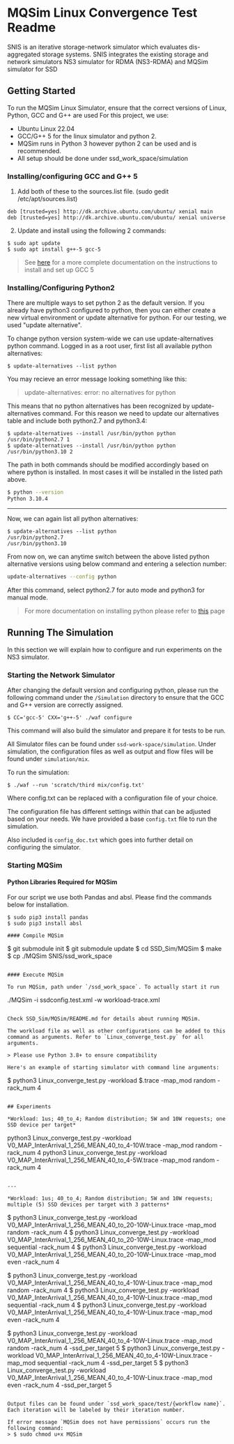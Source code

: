  # MQSim Linux Convergence Test Readme

SNIS is an iterative storage-network simulator which evaluates dis-aggregated storage systems. SNIS integrates the existing storage and network simulators NS3 simulator for RDMA (NS3-RDMA) and MQSim simulator for SSD

## Getting Started 

To run the MQSim Linux Simulator, ensure that the correct versions of Linux, Python, GCC and G++ are used
For this project, we use:

- Ubuntu Linux 22.04
- GCC/G++ 5 for the linux simulator and python 2.
- MQSim runs in Python 3 however python 2 can be used and is recommended.
- All setup should be done under ssd_work_space/simulation



### Installing/configuring GCC and G++ 5

1. Add both of these to the sources.list file. (sudo gedit /etc/apt/sources.list)

```
deb [trusted=yes] http://dk.archive.ubuntu.com/ubuntu/ xenial main
deb [trusted=yes] http://dk.archive.ubuntu.com/ubuntu/ xenial universe 
```

2. Update and install using the following 2 commands:

```
$ sudo apt update
$ sudo apt install g++-5 gcc-5
```

> See [here](https://askubuntu.com/questions/1235819/ubuntu-20-04-gcc-version-lower-than-gcc-7 ) for a more complete documentation on the instructions to install and set up GCC 5

### Installing/Configuring Python2

There are multiple ways to set python 2 as the default version. If you already have python3 configured to python, then you can either create a new virtual environment or update alternative for python. For our testing, we used "update alternative".

To change python version system-wide we can use update-alternatives python command. Logged in as a root user, first list all available python alternatives:

```
$ update-alternatives --list python
```

You may recieve an error message looking something like this:

> update-alternatives: error: no alternatives for python

This means that no python alternatives has been recognized by update-alternatives command. For this reason we need to update our alternatives table and include both python2.7 and python3.4:

```
$ update-alternatives --install /usr/bin/python python /usr/bin/python2.7 1
$ update-alternatives --install /usr/bin/python python /usr/bin/python3.10 2
```

The path in both commands should be modified accordingly based on where python is installed. In most cases it will be installed in the listed path above.

```bash
$ python --version
Python 3.10.4
```
---

Now, we can again list all python alternatives:

```
$ update-alternatives --list python
/usr/bin/python2.7
/usr/bin/python3.10
```

From now on, we can anytime switch between the above listed python alternative versions using below command and entering a selection number:

```bash
update-alternatives --config python
```

After this command, select python2.7 for auto mode and python3 for manual mode.

> For more documentation on installing python please refer to [this](https://linuxconfig.org/how-to-change-from-default-to-alternative-python-version-on-debian-linux) page

## Running The Simulation

In this section we will explain how to configure and run experiments on the NS3 simulator.

### Starting the Network Simulator

After changing the default version and configuring python, please run the following command under the `/Simulation` directory to ensure that the GCC and G++ version are correctly assigned.

```
$ CC='gcc-5' CXX='g++-5' ./waf configure
```

This command will also build the simulator and prepare it for tests to be run.

All Simulator files can be found under `ssd-work-space/simulation`. Under simulation, the configuration files as well as output and flow files will be found under `simulation/mix`.

To run the simulation: 
```
$ ./waf --run 'scratch/third mix/config.txt'
```

Where config.txt can be replaced with a configuration file of your choice. 

The configuration file has different settings within that can be adjusted based on your needs. We have provided a base `config.txt` file to run the simulation.

Also included is `config_doc.txt` which goes into further detail on configuring the simulator. 

### Starting MQSim 

#### Python Libraries Required for MQSim
For our script we use both Pandas and absl. Please find the commands below for installation.

```
$ sudo pip3 install pandas
$ sudo pip3 install absl

#### Compile MQSim
```
$ git submodule init
$ git submodule update
$ cd SSD_Sim/MQSim
$ make
$ cp ./MQSim SNIS/ssd_work_space
```

#### Execute MQSim

To run MQSim, path under `/ssd_work_space`. To actually start it run

```
./MQSim -i ssdconfig.test.xml -w workload-trace.xml
```

Check SSD_Sim/MQSim/README.md for details about running MQSim.

The workload file as well as other configurations can be added to this command as arguments. Refer to `Linux_converge_test.py` for all arguments.

> Please use Python 3.8+ to ensure compatibility

Here's an example of starting simulator with command line arguments:
```
$ python3 Linux_converge_test.py -workload $.trace -map_mod random -rack_num 4
```

## Experiments

*Workload: 1us; 40_to_4; Random distribution; 5W and 10W requests; one SSD device per target*

```
python3 Linux_converge_test.py -workload V0_MAP_InterArrival_1_256_MEAN_40_to_4-10W.trace -map_mod random -rack_num 4
python3 Linux_converge_test.py -workload V0_MAP_InterArrival_1_256_MEAN_40_to_4-5W.trace -map_mod random -rack_num 4
```

---

*Workload: 1us; 40_to_4; Random distribution; 5W and 10W requests; multiple (5) SSD devices per target with 3 patterns*

```
$ python3 Linux_converge_test.py -workload V0_MAP_InterArrival_1_256_MEAN_40_to_20-10W-Linux.trace -map_mod random -rack_num 4
$ python3 Linux_converge_test.py -workload V0_MAP_InterArrival_1_256_MEAN_40_to_20-10W-Linux.trace -map_mod sequential -rack_num 4
$ python3 Linux_converge_test.py -workload V0_MAP_InterArrival_1_256_MEAN_40_to_20-10W-Linux.trace -map_mod even -rack_num 4

$ python3 Linux_converge_test.py -workload V0_MAP_InterArrival_1_256_MEAN_40_to_4-10W-Linux.trace -map_mod random -rack_num 4
$ python3 Linux_converge_test.py -workload V0_MAP_InterArrival_1_256_MEAN_40_to_4-10W-Linux.trace -map_mod sequential -rack_num 4
$ python3 Linux_converge_test.py -workload V0_MAP_InterArrival_1_256_MEAN_40_to_4-10W-Linux.trace -map_mod even -rack_num 4

$ python3 Linux_converge_test.py -workload V0_MAP_InterArrival_1_256_MEAN_40_to_4-10W-Linux.trace -map_mod random -rack_num 4 -ssd_per_target 5
$ python3 Linux_converge_test.py -workload V0_MAP_InterArrival_1_256_MEAN_40_to_4-10W-Linux.trace -map_mod sequential -rack_num 4 -ssd_per_target 5
$ python3 Linux_converge_test.py -workload V0_MAP_InterArrival_1_256_MEAN_40_to_4-10W-Linux.trace -map_mod even -rack_num 4 -ssd_per_target 5
```

Output files can be found under `ssd_work_space/test/{workflow name}`. Each iteration will be labeled by their iteration number. 

If error message `MQSim does not have permissions` occurs run the following command:
> $ sudo chmod u+x MQSim

